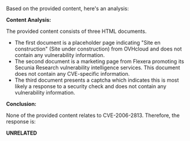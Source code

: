 Based on the provided content, here's an analysis:

**Content Analysis:**

The provided content consists of three HTML documents.
*   The first document is a placeholder page indicating "Site en construction" (Site under construction) from OVHcloud and does not contain any vulnerability information.
*   The second document is a marketing page from Flexera promoting its Secunia Research vulnerability intelligence services. This document does not contain any CVE-specific information.
*   The third document presents a captcha which indicates this is most likely a response to a security check and does not contain any vulnerability information.

**Conclusion:**

None of the provided content relates to CVE-2006-2813. Therefore, the response is:

**UNRELATED**
